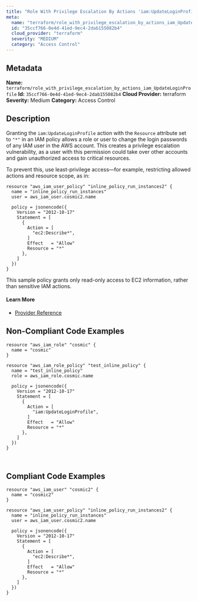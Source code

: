```yaml
---
title: "Role With Privilege Escalation By Actions 'iam:UpdateLoginProfile'"
meta:
  name: "terraform/role_with_privilege_escalation_by_actions_iam_UpdateLoginProfile"
  id: "35ccf766-0e4d-41ed-9ec4-2dab155082b4"
  cloud_provider: "terraform"
  severity: "MEDIUM"
  category: "Access Control"
---
```

## Metadata
**Name:** `terraform/role_with_privilege_escalation_by_actions_iam_UpdateLoginProfile`
**Id:** `35ccf766-0e4d-41ed-9ec4-2dab155082b4`
**Cloud Provider:** terraform
**Severity:** Medium
**Category:** Access Control
## Description
Granting the `iam:UpdateLoginProfile` action with the `Resource` attribute set to `"*"` in an IAM policy allows a role or user to change the login passwords of any IAM user in the AWS account. This creates a privilege escalation vulnerability, as a user with this permission could take over other accounts and gain unauthorized access to critical resources. 

To prevent this, use least-privilege access—for example, restricting allowed actions and resource scope, as in:

```
resource "aws_iam_user_policy" "inline_policy_run_instances2" {
  name = "inline_policy_run_instances"
  user = aws_iam_user.cosmic2.name

  policy = jsonencode({
    Version = "2012-10-17"
    Statement = [
      {
        Action = [
          "ec2:Describe*",
        ]
        Effect   = "Allow"
        Resource = "*"
      },
    ]
  })
}
```
This sample policy grants only read-only access to EC2 information, rather than sensitive IAM actions.

#### Learn More

 - [Provider Reference](https://registry.terraform.io/providers/hashicorp/aws/latest/docs/resources/iam_role_policy#policy)

## Non-Compliant Code Examples
```aws
resource "aws_iam_role" "cosmic" {
  name = "cosmic"
}

resource "aws_iam_role_policy" "test_inline_policy" {
  name = "test_inline_policy"
  role = aws_iam_role.cosmic.name

  policy = jsonencode({
    Version = "2012-10-17"
    Statement = [
      {
        Action = [
          "iam:UpdateLoginProfile",
        ]
        Effect   = "Allow"
        Resource = "*"
      },
    ]
  })
}



```

## Compliant Code Examples
```aws
resource "aws_iam_user" "cosmic2" {
  name = "cosmic2"
}

resource "aws_iam_user_policy" "inline_policy_run_instances2" {
  name = "inline_policy_run_instances"
  user = aws_iam_user.cosmic2.name

  policy = jsonencode({
    Version = "2012-10-17"
    Statement = [
      {
        Action = [
          "ec2:Describe*",
        ]
        Effect   = "Allow"
        Resource = "*"
      },
    ]
  })
}

```